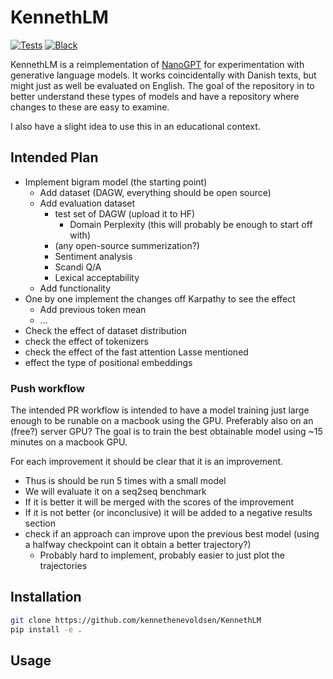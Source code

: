 # KennethLM

<!-- [![documentation](https://github.com/kennethenevoldsen/KennethLM/workflows/documentation/badge.svg)][documentation] -->
[![Tests](https://github.com/KennethEnevoldsen/KennethLM/actions/workflows/tests.yml/badge.svg)][tests]
[![Black](https://img.shields.io/badge/code%20style-black-000000.svg)][black]

[pypi status]: https://pypi.org/project/KennethLM/
[documentation]: https://kennethenevoldsen.github.io/KennethLM/
[tests]: https://github.com/kennethenevoldsen/KennethLM/actions?workflow=Tests
[black]: https://github.com/psf/black

KennethLM is a reimplementation of [NanoGPT] for experimentation with generative language models. It works coincidentally with Danish texts, but might 
just as well be evaluated on English. The goal of the repository in to better understand these types of models and have a repository where changes to
these are easy to examine.

I also have a slight idea to use this in an educational context.

## Intended Plan
- Implement bigram model (the starting point)
  - Add dataset (DAGW, everything should be open source)
  - Add evaluation dataset
    - test set of DAGW (upload it to HF)
      - Domain Perplexity (this will probably be enough to start off with)
    - (any open-source summerization?)
    - Sentiment analysis
    - Scandi Q/A
    - Lexical acceptability
  - Add functionality
- One by one implement the changes off Karpathy to see the effect
  - Add previous token mean
  - ...
- Check the effect of dataset distribution
- check the effect of tokenizers
- check the effect of the fast attention Lasse mentioned
- effect the type of positional embeddings

### Push workflow
The intended PR workflow is intended to have a model training just large enough to be runable on a macbook using the GPU. Preferably also on an
(free?) server GPU? The goal is to train the best obtainable model using ~15 minutes on a macbook GPU. 

For each improvement it should be clear that it is an improvement. 
- Thus is should be run 5 times with a small model
- We will evaluate it on a seq2seq benchmark
- If it is better it will be merged with the scores of the improvement
- If it is not better (or inconclusive) it will be added to a negative results section
- check if an approach can improve upon the previous best model (using a halfway checkpoint can it obtain a better trajectory?)
  - Probably hard to implement, probably easier to just plot the trajectories


## Installation

```bash
git clone https://github.com/kennethenevoldsen/KennethLM
pip install -e .
```

## Usage

[NanoGPT]: https://github.com/karpathy/nanoGPT
